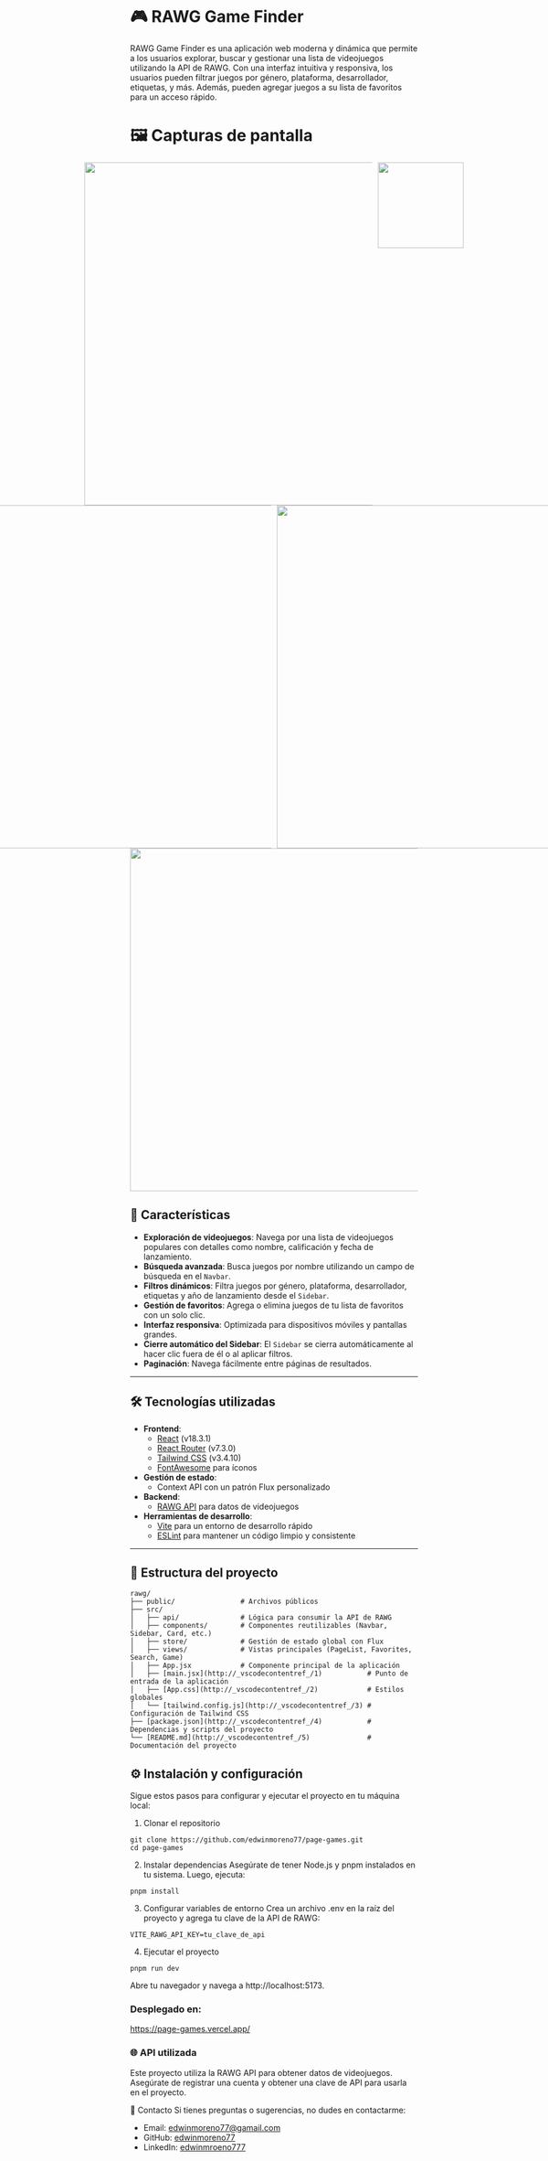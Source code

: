 # 🎮 RAWG Game Finder

RAWG Game Finder es una aplicación web moderna y dinámica que permite a los usuarios explorar, buscar y gestionar una lista de videojuegos utilizando la API de RAWG. Con una interfaz intuitiva y responsiva, los usuarios pueden filtrar juegos por género, plataforma, desarrollador, etiquetas, y más. Además, pueden agregar juegos a su lista de favoritos para un acceso rápido.

# 🖼️ Capturas de pantalla
<div style="display: flex; justify-content: center; gap: 10px;">
  <img src="https://github.com/edwinmoreno77/page-games/blob/main/src/assets/homePage.webp" width="600"/>
  <img src="https://github.com/edwinmoreno77/page-games/blob/main/src/assets/mobileHome.webp" width="150"/>
</div>

<div style="display: flex; justify-content: center; gap: 10px;">
  <img src="https://github.com/edwinmoreno77/page-games/blob/main/src/assets/pageGame.webp" width="600"/>
  <img src="https://github.com/edwinmoreno77/page-games/blob/main/src/assets/pageSearch.webp" width="600"/>
</div>

<div style="display: flex; justify-content: center; gap: 10px;">
  <img src="https://github.com/edwinmoreno77/page-games/blob/main/src/assets/favoritesPage.webp" width="600"/>
</div>

## 🚀 Características

- **Exploración de videojuegos**: Navega por una lista de videojuegos populares con detalles como nombre, calificación y fecha de lanzamiento.
- **Búsqueda avanzada**: Busca juegos por nombre utilizando un campo de búsqueda en el `Navbar`.
- **Filtros dinámicos**: Filtra juegos por género, plataforma, desarrollador, etiquetas y año de lanzamiento desde el `Sidebar`.
- **Gestión de favoritos**: Agrega o elimina juegos de tu lista de favoritos con un solo clic.
- **Interfaz responsiva**: Optimizada para dispositivos móviles y pantallas grandes.
- **Cierre automático del Sidebar**: El `Sidebar` se cierra automáticamente al hacer clic fuera de él o al aplicar filtros.
- **Paginación**: Navega fácilmente entre páginas de resultados.

---

## 🛠️ Tecnologías utilizadas

- **Frontend**:
  - [React](https://reactjs.org/) (v18.3.1)
  - [React Router](https://reactrouter.com/) (v7.3.0)
  - [Tailwind CSS](https://tailwindcss.com/) (v3.4.10)
  - [FontAwesome](https://fontawesome.com/) para íconos
- **Gestión de estado**:
  - Context API con un patrón Flux personalizado
- **Backend**:
  - [RAWG API](https://rawg.io/apidocs) para datos de videojuegos
- **Herramientas de desarrollo**:
  - [Vite](https://vitejs.dev/) para un entorno de desarrollo rápido
  - [ESLint](https://eslint.org/) para mantener un código limpio y consistente

---

## 📂 Estructura del proyecto

```plaintext
rawg/
├── public/                # Archivos públicos
├── src/
│   ├── api/               # Lógica para consumir la API de RAWG
│   ├── components/        # Componentes reutilizables (Navbar, Sidebar, Card, etc.)
│   ├── store/             # Gestión de estado global con Flux
│   ├── views/             # Vistas principales (PageList, Favorites, Search, Game)
│   ├── App.jsx            # Componente principal de la aplicación
│   ├── [main.jsx](http://_vscodecontentref_/1)           # Punto de entrada de la aplicación
│   ├── [App.css](http://_vscodecontentref_/2)            # Estilos globales
│   └── [tailwind.config.js](http://_vscodecontentref_/3) # Configuración de Tailwind CSS
├── [package.json](http://_vscodecontentref_/4)           # Dependencias y scripts del proyecto
└── [README.md](http://_vscodecontentref_/5)              # Documentación del proyecto
```


## ⚙️ Instalación y configuración

Sigue estos pasos para configurar y ejecutar el proyecto en tu máquina local:

1. Clonar el repositorio

```
git clone https://github.com/edwinmoreno77/page-games.git
cd page-games
```

2. Instalar dependencias
Asegúrate de tener Node.js y pnpm instalados en tu sistema. Luego, ejecuta:
```
pnpm install
```

3. Configurar variables de entorno
Crea un archivo .env en la raíz del proyecto y agrega tu clave de la API de RAWG:

```
VITE_RAWG_API_KEY=tu_clave_de_api
```

4. Ejecutar el proyecto

```
pnpm run dev
```

Abre tu navegador y navega a http://localhost:5173.

### Desplegado en:

https://page-games.vercel.app/


### 🌐 API utilizada
Este proyecto utiliza la RAWG API para obtener datos de videojuegos. Asegúrate de registrar una cuenta y obtener una clave de API para usarla en el proyecto.


📧 Contacto
Si tienes preguntas o sugerencias, no dudes en contactarme:

- Email: edwinmoreno77@gamail.com
- GitHub: [edwinmoreno77](https://github.com/edwinmoreno77)
- LinkedIn: [edwinmroeno777](https://www.linkedin.com/in/edwinmoreno777/)